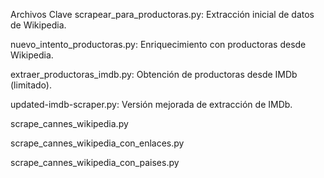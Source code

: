 Archivos Clave
scrapear_para_productoras.py: Extracción inicial de datos de Wikipedia.

nuevo_intento_productoras.py: Enriquecimiento con productoras desde Wikipedia.

extraer_productoras_imdb.py: Obtención de productoras desde IMDb (limitado).

updated-imdb-scraper.py: Versión mejorada de extracción de IMDb.

scrape_cannes_wikipedia.py

scrape_cannes_wikipedia_con_enlaces.py

scrape_cannes_wikipedia_con_paises.py

